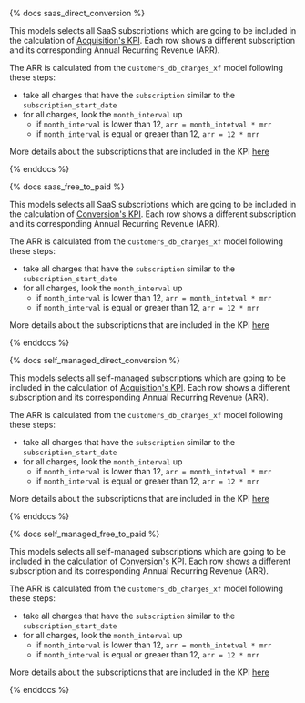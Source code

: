 {% docs saas_direct_conversion %}

This models selects all SaaS subscriptions which are going to be included in the calculation of [Acquisition's KPI](https://about.gitlab.com/direction/acquisition/). Each row  shows a different subscription and its corresponding Annual Recurring Revenue (ARR). 

The ARR is calculated from the `customers_db_charges_xf` model following these steps:
* take all charges that have  the `subscription` similar to the `subscription_start_date`
* for all charges, look the `month_interval` up
  * if `month_interval` is lower than 12, `arr = month_intetval * mrr`
  * if `month_interval` is equal or greaer than 12, `arr = 12 * mrr`
  
More details about the subscriptions that are included in the KPI [here](https://about.gitlab.com/direction/acquisition/)

{% enddocs %}

{% docs saas_free_to_paid %}

This models selects all SaaS subscriptions which are going to be included in the calculation of [Conversion's KPI](LINK). Each row  shows a different subscription and its corresponding Annual Recurring Revenue (ARR). 

The ARR is calculated from the `customers_db_charges_xf` model following these steps:
* take all charges that have  the `subscription` similar to the `subscription_start_date`
* for all charges, look the `month_interval` up
  * if `month_interval` is lower than 12, `arr = month_intetval * mrr`
  * if `month_interval` is equal or greaer than 12, `arr = 12 * mrr`
  
More details about the subscriptions that are included in the KPI [here](https://about.gitlab.com/direction/conversion/)

{% enddocs %}

{% docs self_managed_direct_conversion %}

This models selects all self-managed subscriptions which are going to be included in the calculation of [Acquisition's KPI](https://about.gitlab.com/direction/acquisition/). Each row  shows a different subscription and its corresponding Annual Recurring Revenue (ARR). 

The ARR is calculated from the `customers_db_charges_xf` model following these steps:
* take all charges that have  the `subscription` similar to the `subscription_start_date`
* for all charges, look the `month_interval` up
  * if `month_interval` is lower than 12, `arr = month_intetval * mrr`
  * if `month_interval` is equal or greaer than 12, `arr = 12 * mrr`
  
More details about the subscriptions that are included in the KPI [here](https://about.gitlab.com/direction/acquisition/)

{% enddocs %}

{% docs self_managed_free_to_paid %}

This models selects all self-managed subscriptions which are going to be included in the calculation of [Conversion's KPI](https://about.gitlab.com/direction/conversion/). Each row  shows a different subscription and its corresponding Annual Recurring Revenue (ARR). 

The ARR is calculated from the `customers_db_charges_xf` model following these steps:
* take all charges that have  the `subscription` similar to the `subscription_start_date`
* for all charges, look the `month_interval` up
  * if `month_interval` is lower than 12, `arr = month_intetval * mrr`
  * if `month_interval` is equal or greaer than 12, `arr = 12 * mrr`
  
More details about the subscriptions that are included in the KPI [here](https://about.gitlab.com/direction/conversion/)

{% enddocs %}
